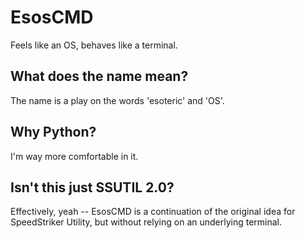 # EsosCMD
Feels like an OS, behaves like a terminal.

## What does the name mean?
The name is a play on the words 'esoteric' and 'OS'.

## Why Python?
I'm way more comfortable in it.

## Isn't this just SSUTIL 2.0?
Effectively, yeah -- EsosCMD is a continuation of the original idea for SpeedStriker Utility, but without relying on an underlying terminal.
